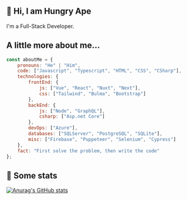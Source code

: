 ## 🍌 Hi, I am Hungry Ape
I'm a Full-Stack Developer.

## A little more about me...

```javascript
const aboutMe = {
    pronouns: "He" | "Him",
    code: ["Javascript", "Typescript", "HTML", "CSS", "CSharp"],
    technologies: {
        frontEnd: {
            js: ["Vue", "React", "Nuxt", "Next"],
            css: ["Tailwind", "Bulma", "Bootstrap"]
        },
        backEnd: {
            js: ["Node", "GraphQL"],
            csharp: ["Asp.net Core"]
        },
        devOps: ["Azure"],
        databases: ["SQLServer", "PostgreSQL", "SQLite"],
        misc: ["Firebase", "Puppeteer", "Selenium", "Cypress"]
    },
    fact: "First solve the problem, then write the code"
};
```

## 🍌 Some stats
[![Anurag's GitHub stats](https://github-readme-stats.vercel.app/api?username=hungryape&show_icons=true&title_color=fff&icon_color=79ff97&text_color=9f9f9f&bg_color=151515)](https://github.com/hungryape)
